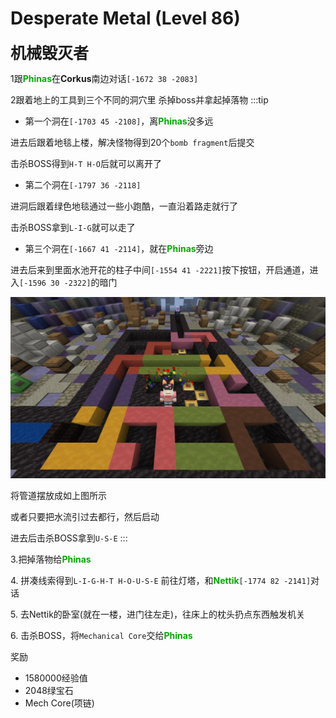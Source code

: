 # Desperate Metal (Level 86)
<span style="font-size: 25px;">**机械毁灭者**</span>

1跟<font color=00AA00>**Phinas**</font>在**Corkus**南边对话`[-1672 38 -2083]`

2跟着地上的工具到三个不同的洞穴里 杀掉boss并拿起掉落物
:::tip
+ 第一个洞在`[-1703 45 -2108]`，离<font color=00AA00>**Phinas**</font>没多远

进去后跟着地毯上楼，解决怪物得到20个`bomb fragment`后提交

击杀BOSS得到`H-T H-O`后就可以离开了

+ 第二个洞在`[-1797 36 -2118]`

进洞后跟着绿色地毯通过一些小跑酷，一直沿着路走就行了

击杀BOSS拿到`L-I-G`就可以走了

+ 第三个洞在`[-1667 41 -2114]`，就在<font color=00AA00>**Phinas**</font>旁边

进去后来到里面水池开花的柱子中间`[-1554 41 -2221]`按下按钮，开启通道，进入`[-1596 30 -2322]`的暗门

![](/assets/img/lvl86-3.jpg)

将管道摆放成如上图所示

或者只要把水流引过去都行，然后启动

进去后击杀BOSS拿到`U-S-E`
:::

<span class="stage-index">3.</span>把掉落物给<font color=00AA00>**Phinas**</font>

<span class="stage-index">4.</span> 拼凑线索得到`L-I-G-H-T H-O-U-S-E`
前往灯塔，和<font color=00AA00>**Nettik**</font>`[-1774 82 -2141]`对话

<span class="stage-index">5.</span> 去Nettik的卧室(就在一楼，进门往左走)，往床上的枕头扔点东西触发机关

<span class="stage-index">6.</span> 击杀BOSS，将`Mechanical Core`交给<font color=00AA00>**Phinas**</font>

奖励
+ 1580000经验值
+ 2048绿宝石
+ Mech Core(项链)
